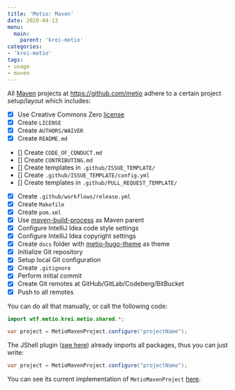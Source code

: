 ```yaml
---
title: 'Metio: Maven'
date: 2020-04-13
menu:
  main:
    parent: 'krei-metio'
categories:
- 'krei-metio'
tags:
- usage
- maven
---
```


All [Maven](https://maven.apache.org/) projects at https://github.com/metio adhere to a certain project setup/layout which includes:

- [x] Use Creative Commons Zero [license](../../krei-core/license/#license-templates)
- [x] Create `LICENSE`
- [x] Create `AUTHORS/WAIVER`
- [x] Create `README.md`
- [] Create `CODE_OF_CONDUCT.md`
- [] Create `CONTRIBUTING.md`
- [] Create templates in `.github/ISSUE_TEMPLATE/`
- [] Create `.github/ISSUE_TEMPLATE/config.yml`
- [] Create templates in `.github/PULL_REQUEST_TEMPLATE/`
- [x] Create `.github/workflows/release.yml`
- [x] Create `Makefile`
- [x] Create `pom.xml`
- [x] Use [maven-build-process](https://github.com/metio/maven-build-process) as Maven parent
- [x] Configure IntelliJ Idea code style settings
- [x] Configure IntelliJ Idea copyright settings
- [x] Create `docs` folder with [metio-hugo-theme](https://github.com/metio/metio-hugo-theme) as theme
- [x] Initialize Git repository
- [x] Setup local Git configuration
- [x] Create `.gitignore`
- [x] Perform initial commit
- [x] Create Git remotes at GitHub/GitLab/Codeberg/BitBucket
- [x] Push to all remotes

You can do all that manually, or call the following code:

```java
import wtf.metio.krei.metio.shared.*;

var project = MetioMavenProject.configure("projectName");
```

The JShell plugin ([see here](../)) already imports all packages, thus you can just write:

```java
var project = MetioMavenProject.configure("projectName");
```

You can see its current implementation of `MetioMavenProject` [here](https://github.com/metio/krei/blob/master/krei-metio/src/main/java/wtf/metio/krei/metio/shared/MetioMavenProject.java).
